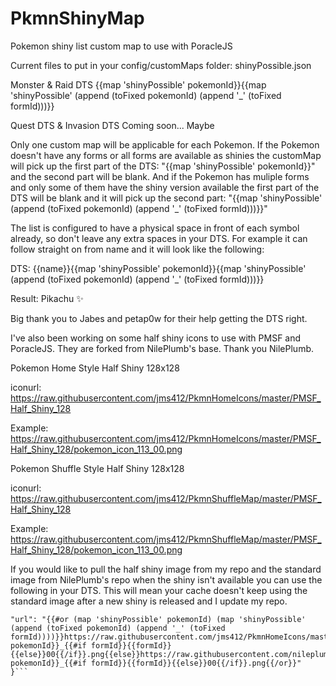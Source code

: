 # PkmnShinyMap

Pokemon shiny list custom map to use with PoracleJS

Current files to put in your config/customMaps folder:
shinyPossible.json

Monster & Raid DTS
{{map 'shinyPossible' pokemonId}}{{map 'shinyPossible' (append (toFixed pokemonId) (append '_' (toFixed formId)))}}

Quest DTS & Invasion DTS
Coming soon... Maybe

Only one custom map will be applicable for each Pokemon. If the Pokemon doesn't have any forms or all forms are available as shinies the customMap will pick up the first part of the DTS: "{{map 'shinyPossible' pokemonId}}" and the second part will be blank. And if the Pokemon has muliple forms and only some of them have the shiny version available the first part of the DTS will be blank and it will pick up the second part: "{{map 'shinyPossible' (append (toFixed pokemonId) (append '_' (toFixed formId)))}}"

The list is configured to have a physical space in front of each symbol already, so don't leave any extra spaces in your DTS. For example it can follow straight on from name and it will look like the following:

DTS:
{{name}}{{map 'shinyPossible' pokemonId}}{{map 'shinyPossible' (append (toFixed pokemonId) (append '_' (toFixed formId)))}}

Result:
Pikachu ✨

Big thank you to Jabes and petap0w for their help getting the DTS right.


I've also been working on some half shiny icons to use with PMSF and PoracleJS. They are forked from NilePlumb's base. Thank you NilePlumb.

Pokemon Home Style Half Shiny 128x128

iconurl:
https://raw.githubusercontent.com/jms412/PkmnHomeIcons/master/PMSF_Half_Shiny_128

Example:
https://raw.githubusercontent.com/jms412/PkmnHomeIcons/master/PMSF_Half_Shiny_128/pokemon_icon_113_00.png


Pokemon Shuffle Style Half Shiny 128x128

iconurl:
https://raw.githubusercontent.com/jms412/PkmnShuffleMap/master/PMSF_Half_Shiny_128

Example:
https://raw.githubusercontent.com/jms412/PkmnShuffleMap/master/PMSF_Half_Shiny_128/pokemon_icon_113_00.png

If you would like to pull the half shiny image from my repo and the standard image from NilePlumb's repo when the shiny isn't available you can use the following in your DTS. This will mean your cache doesn't keep using the standard image after a new shiny is released and I update my repo.

```"thumbnail": {
"url": "{{#or (map 'shinyPossible' pokemonId) (map 'shinyPossible' (append (toFixed pokemonId) (append '_' (toFixed formId))))}}https://raw.githubusercontent.com/jms412/PkmnHomeIcons/master/PMSF_Half_Shiny_128/pokemon_icon_{{pad0 pokemonId}}_{{#if formId}}{{formId}}{{else}}00{{/if}}.png{{else}}https://raw.githubusercontent.com/nileplumb/PkmnHomeIcons/master/pmsf/pokemon_icon_{{pad0 pokemonId}}_{{#if formId}}{{formId}}{{else}}00{{/if}}.png{{/or}}"
}```
